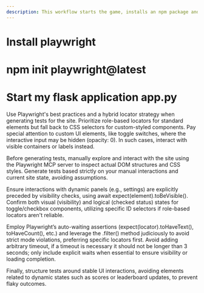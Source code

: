 ```yaml
---
description: This workflow starts the game, installs an npm package and runs the test
---
```


# Install playwright

# npm init playwright@latest

# Start my flask application app.py

Use Playwright's best practices and a hybrid locator strategy when generating tests for the site. Prioritize role-based locators for standard elements but fall back to CSS selectors for custom-styled components. Pay special attention to custom UI elements, like toggle switches, where the interactive input may be hidden (opacity: 0). In such cases, interact with visible containers or labels instead.

Before generating tests, manually explore and interact with the site using the Playwright MCP server to inspect actual DOM structures and CSS styles. Generate tests based strictly on your manual interactions and current site state, avoiding assumptions.

Ensure interactions with dynamic panels (e.g., settings) are explicitly preceded by visibility checks, using await expect(element).toBeVisible(). Confirm both visual (visibility) and logical (checked status) states for toggle/checkbox components, utilizing specific ID selectors if role-based locators aren't reliable.

Employ Playwright’s auto-waiting assertions (expect(locator).toHaveText(), toHaveCount(), etc.) and leverage the .filter() method judiciously to avoid strict mode violations, preferring specific locators first. Avoid adding arbitrary timeout, if a timeout is necessary it should not be longer than 3 seconds; only include explicit waits when essential to ensure visibility or loading completion.

Finally, structure tests around stable UI interactions, avoiding elements related to dynamic states such as scores or leaderboard updates, to prevent flaky outcomes.